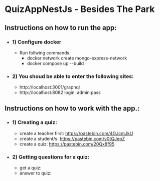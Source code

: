 # QuizAppNestJs - Besides The Park

## Instructions on how to run the app:
- ### 1) Configure docker
    - Run follwing commands: 
      - docker network create mongo-express-network
      - docker compose up --build
- ### 2) You shoud be able to enter the following sites:
    - http://localhost:3001/graphql
    - http://localhost:8082 login: admin:pass
## Instructions on how to work with the app.:
- ### 1) Creating a quiz:
    - create a teacher first: https://pastebin.com/4GJcmJkU
    - create a student/s: https://pastebin.com/v0tQJepZ
    - create a quiz: https://pastebin.com/20Qx8f95
- ### 2) Getting questions for a quiz:
    - get a quiz:
    - answer to quiz: 
